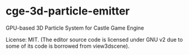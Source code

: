 # cge-3d-particle-emitter
GPU-based 3D Particle System for Castle Game Engine

License: MIT.
(The editor source code is licensed under GNU v2 due to some of its code is borrowed from view3dscene).
